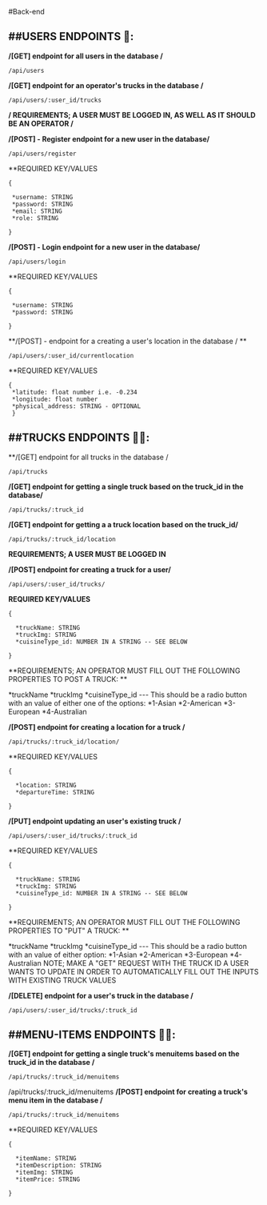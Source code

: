 #Back-end

##USERS ENDPOINTS 👤:
----------------------------------------------------------------
**/[GET] endpoint for all users in the database /**
```
/api/users
```

**/[GET] endpoint for an operator's trucks in the database /**
```
/api/users/:user_id/trucks
```

**/ REQUIREMENTS; A USER MUST BE LOGGED IN, AS WELL AS IT SHOULD BE AN OPERATOR /**

**/[POST] - Register endpoint for a new user in the database/**
```
/api/users/register
```

**REQUIRED KEY/VALUES
```
{

 *username: STRING
 *password: STRING
 *email: STRING
 *role: STRING
 
}
```
**/[POST] - Login endpoint for a new user in the database/**
```
/api/users/login
```


**REQUIRED KEY/VALUES
```
{

 *username: STRING
 *password: STRING
 
}
 ```

**/[POST] - endpoint for a creating a user's location in the database / **
```
/api/users/:user_id/currentlocation
```


**REQUIRED KEY/VALUES
```
{ 
 *latitude: float number i.e. -0.234
 *longitude: float number
 *physical_address: STRING - OPTIONAL
 }
```
##TRUCKS ENDPOINTS 🚎🚌:
----------------------------------------------------------------------------

**/[GET] endpoint for all trucks in the database /
```
/api/trucks
```
**/[GET] endpoint for getting a single truck based on the truck_id in the database/**
```
/api/trucks/:truck_id
```

**/[GET] endpoint for getting a a truck location based on the truck_id/**
```
/api/trucks/:truck_id/location
```

**REQUIREMENTS; A USER MUST BE LOGGED IN**

**/[POST] endpoint for creating a truck for a user/**
```
/api/users/:user_id/trucks/
```
**REQUIRED KEY/VALUES**
```
{

  *truckName: STRING
  *truckImg: STRING
  *cuisineType_id: NUMBER IN A STRING -- SEE BELOW
  
}
```
**REQUIREMENTS; AN OPERATOR MUST FILL OUT THE FOLLOWING PROPERTIES TO POST A TRUCK: **

*truckName
*truckImg
*cuisineType_id   --- This should be a radio button with an value of either one of the options:
*1-Asian
*2-American
*3-European
*4-Australian

**/[POST] endpoint for creating a location for a truck /**
```
/api/trucks/:truck_id/location/
```
**REQUIRED KEY/VALUES
```
{

  *location: STRING
  *departureTime: STRING
  
}
```

**/[PUT] endpoint updating an user's existing truck /**
```
/api/users/:user_id/trucks/:truck_id
```
**REQUIRED KEY/VALUES
```
{

  *truckName: STRING
  *truckImg: STRING
  *cuisineType_id: NUMBER IN A STRING -- SEE BELOW
  
}
```

**REQUIREMENTS; AN OPERATOR MUST FILL OUT THE FOLLOWING PROPERTIES TO "PUT" A TRUCK: **

*truckName
*truckImg
*cuisineType_id   --- This should be a radio button with an value of either option:
*1-Asian
*2-American
*3-European
*4-Australian
NOTE; MAKE A "GET" REQUEST WITH THE TRUCK ID A USER WANTS TO UPDATE IN ORDER TO AUTOMATICALLY FILL OUT THE INPUTS WITH EXISTING TRUCK VALUES

**/[DELETE] endpoint for a user's truck in the database /**
```
/api/users/:user_id/trucks/:truck_id
```

##MENU-ITEMS ENDPOINTS 🚎🚌:
-------------------------------------------------------------------------------------

**/[GET] endpoint for getting a single truck's menuitems based on the truck_id in the database /**
```
/api/trucks/:truck_id/menuitems
```

/api/trucks/:truck_id/menuitems
**/[POST] endpoint for creating a truck's menu item in the database /**
```
/api/trucks/:truck_id/menuitems
```

**REQUIRED KEY/VALUES
```
{

  *itemName: STRING
  *itemDescription: STRING
  *itemImg: STRING
  *itemPrice: STRING
  
}

